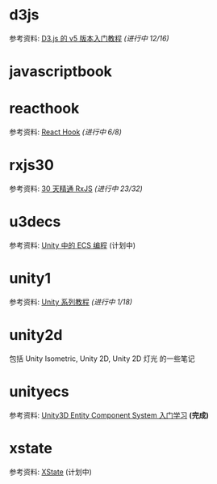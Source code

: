 # d3js

参考资料: [D3.js 的 v5 版本入门教程](https://blog.csdn.net/qq_34414916/article/details/80026029) _(进行中 12/16)_

# javascriptbook

# reacthook

参考资料: [React Hook](https://react.docschina.org/docs/hooks-overview.html) _(进行中 6/8)_

# rxjs30

参考资料: [30 天精通 RxJS](https://blog.jerry-hong.com/series/rxjs/) _(进行中 23/32)_

# u3decs

参考资料: [Unity 中的 ECS 编程](https://blog.csdn.net/andrewfan/category_8967683.html) (计划中)

# unity1

参考资料: [Unity 系列教程](https://www.yuque.com/henjihenguanjian/technicalarticles/dsoxgs) _(进行中 1/18)_

# unity2d

包括 Unity Isometric, Unity 2D, Unity 2D 灯光 的一些笔记

# unityecs

参考资料: [Unity3D Entity Component System 入门学习](https://blog.csdn.net/u012632851/category_7034956.html) **(完成)**

# xstate

参考资料: [XState](https://blog.jerry-hong.com/posts/xstate-introduction/) (计划中)

